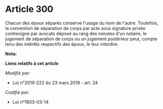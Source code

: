 # Article 300

Chacun des époux séparés conserve l'usage du nom de l'autre. Toutefois, la convention de séparation de corps par acte sous
signature privée contresigné par avocats déposé au rang des minutes d'un notaire, le jugement de séparation de corps ou un
jugement postérieur peut, compte tenu des intérêts respectifs des époux, le leur interdire.

**Nota:**



**Liens relatifs à cet article**

_Modifié par_:

  - Loi n°2019-222 du 23 mars 2019 - art. 24

_Codifié par_:

  - Loi n°1803-03-14
